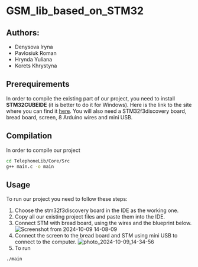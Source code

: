 # GSM_lib_based_on_STM32

## Authors:
- Denysova Iryna
- Pavlosiuk Roman
- Hrynda Yuliana
- Korets Khrystyna

## Prerequirements
In order to compile the existing part of our project, you need to install **STM32CUBEIDE** (it is better to do it for Windows). Here is the link to the site where you can find it [here](https://www.st.com/en/development-tools/stm32cubeide.html).
You will also need a STM32f3discovery board, bread board, screen, 8 Arduino wires and mini USB.

## Compilation
In order to compile our project 
```bash
cd TelephoneLib/Core/Src
g++ main.c -o main
```

## Usage
To run our project you need to follow these steps:

1. Choose the stm32f3discovery board in the IDE as the working one.
2. Copy all our existing project files and paste them into the IDE. 
3. Connect STM with bread board, using the wires and the blueprint below.
![Screenshot from 2024-10-09 14-08-09](https://github.com/user-attachments/assets/731d29bb-2b3a-425a-b890-6cb4620704bd)
4. Connect the screen to the bread board and STM using mini USB to connect to the computer.
![photo_2024-10-09_14-34-56](https://github.com/user-attachments/assets/51a1e1ae-9507-4fc8-bc4c-5570f82f73dd)
5. To run
```bash
./main
```
